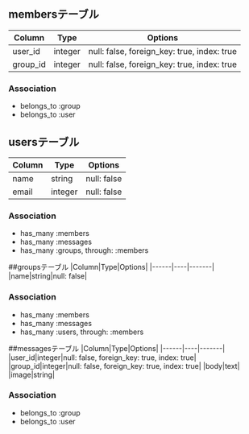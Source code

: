## membersテーブル

|Column|Type|Options|
|------|----|-------|
|user_id|integer|null: false, foreign_key: true, index: true|
|group_id|integer|null: false, foreign_key: true, index: true|

### Association
- belongs_to :group
- belongs_to :user

## usersテーブル
|Column|Type|Options|
|------|----|-------|
|name|string|null: false|
|email|integer|null: false|

### Association
- has_many :members
- has_many :messages
- has_many :groups, through: :members

##groupsテーブル
|Column|Type|Options|
|------|----|-------|
|name|string|null: false|

### Association
- has_many :members
- has_many :messages
- has_many :users, through: :members

##messagesテーブル
|Column|Type|Options|
|------|----|-------|
|user_id|integer|null: false, foreign_key: true, index: true|
|group_id|integer|null: false, foreign_key: true, index: true|
|body|text|
|image|string|

### Association
- belongs_to :group
- belongs_to :user
